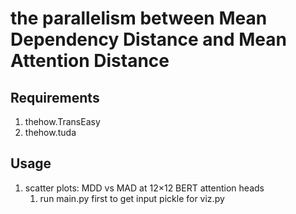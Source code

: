 # the parallelism between Mean Dependency Distance and Mean Attention Distance

## Requirements
1. thehow.TransEasy
2. thehow.tuda

## Usage
1. scatter plots: MDD vs MAD at 12×12 BERT attention heads
	1. run main.py first to get input pickle for viz.py 